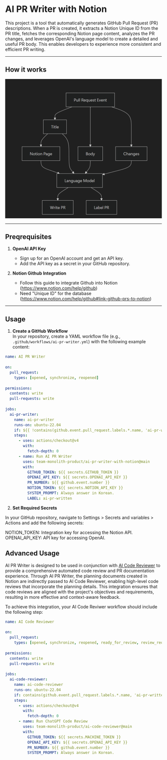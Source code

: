 # AI PR Writer with Notion

This project is a tool that automatically generates GitHub Pull Request (PR) descriptions. When a PR is created, it extracts a Notion Unique ID from the PR title, fetches the corresponding Notion page content, analyzes the PR changes, and leverages OpenAI's language model to create a detailed and useful PR body. This enables developers to experience more consistent and efficient PR writing.

---

## How it works

![](assets/2024-12-27-15-30-22.png)

---

## Preqrequisites

1. **OpenAI API Key**  
   - Sign up for an OpenAI account and get an API key.
   - Add the API key as a secret in your GitHub repository.

2. **Notion Github Integration**  
   - Follow this guide to integrate Github into Notion (https://www.notion.com/help/github)
   - Need "Unique ID" for the database (https://www.notion.com/help/github#link-github-prs-to-notion)

---

## Usage

1. **Create a GitHub Workflow**  
In your repository, create a YAML workflow file (e.g., `.github/workflows/ai-pr-writer.yml`) with the following example content:
```yaml
name: AI PR Writer

on:
  pull_request:
    types: [opened, synchronize, reopened]

permissions:
  contents: write
  pull-requests: write

jobs:
  ai-pr-writer:
    name: ai-pr-writer
    runs-on: ubuntu-22.04
    if: ${{ !contains(github.event.pull_request.labels.*.name, 'ai-pr-written') }}
    steps:
      - uses: actions/checkout@v4
        with:
          fetch-depth: 0
      - name: Run AI PR Writer
        uses: team-monolith-product/ai-pr-writer-with-notion@main
        with:
          GITHUB_TOKEN: ${{ secrets.GITHUB_TOKEN }}
          OPENAI_API_KEY: ${{ secrets.OPENAI_API_KEY }}
          PR_NUMBER: ${{ github.event.number }}
          NOTION_TOKEN: ${{ secrets.NOTION_API_KEY }}
          SYSTEM_PROMPT: Always answer in Korean.
          LABEL: ai-pr-written
```

2. **Set Required Secrets**

In your GitHub repository, navigate to Settings > Secrets and variables > Actions and add the following secrets:

NOTION_TOKEN: Integration key for accessing the Notion API.
OPENAI_API_KEY: API key for accessing OpenAI.


## Advanced Usage

AI PR Writer is designed to be used in conjunction with [AI Code Reviewer](https://github.com/team-monolith-product/ai-code-reviewer) to provide a comprehensive automated code review and PR documentation experience. Through AI PR Writer, the planning documents created in Notion are indirectly passed to AI Code Reviewer, enabling high-level code reviews that incorporate the planning details. This integration ensures that code reviews are aligned with the project's objectives and requirements, resulting in more effective and context-aware feedback.

To achieve this integration, your AI Code Reviwer workflow should include the following step:

```yaml
name: AI Code Reviewer

on:
  pull_request:
    types: [opened, synchronize, reopened, ready_for_review, review_requested, labeled]

permissions:
  contents: write
  pull-requests: write

jobs:
  ai-code-reviewer:
    name: ai-code-reviewer
    runs-on: ubuntu-22.04
    if: contains(github.event.pull_request.labels.*.name, 'ai-pr-written')
    steps:
      - uses: actions/checkout@v4
        with:
          fetch-depth: 0
      - name: Run ChatGPT Code Review
        uses: team-monolith-product/ai-code-reviewer@main
        with:
          GITHUB_TOKEN: ${{ secrets.MACHINE_TOKEN }}
          OPENAI_API_KEY: ${{ secrets.OPENAI_API_KEY }}
          PR_NUMBER: ${{ github.event.number }}
          SYSTEM_PROMPT: Always answer in Korean.
```
